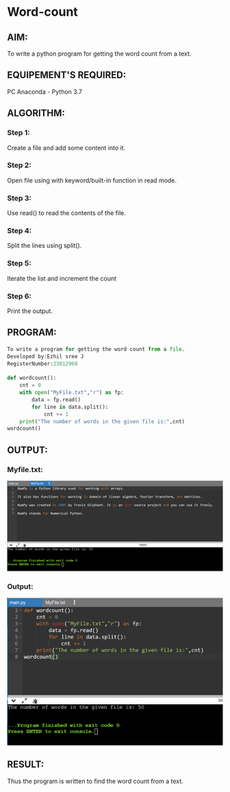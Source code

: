 # Word-count
## AIM:
To write a python program for getting the word count from a text.
## EQUIPEMENT'S REQUIRED: 
PC
Anaconda - Python 3.7
## ALGORITHM: 
### Step 1:
Create a file and add some content into it.

### Step 2: 
Open file using with keyword/built-in function in read mode.
 
### Step 3: 
Use read() to read the contents of the file.
### Step 4:  
Split the lines using split().

### Step 5: 
Iterate the list and increment the count

### Step 6: 
Print the output.

## PROGRAM:
```python 
To write a program for getting the word count from a file.
Developed by:Ezhil sree J
RegisterNumber:23012968

def wordcount():
    cnt = 0
    with open("MyFile.txt","r") as fp:
        data = fp.read()
        for line in data.split():
            cnt += 1
    print("The number of words in the given file is:",cnt)
wordcount()
```
## OUTPUT:
### Myfile.txt:
![output](/output1.png)
### Output:
![output](/output3.png)


## RESULT:
Thus the program is written to find the word count from a text.
